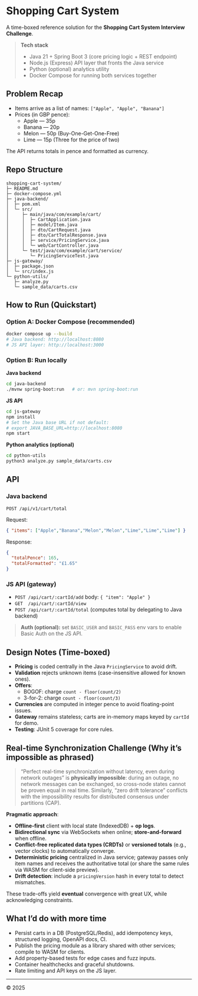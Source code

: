# Shopping Cart System

A time-boxed reference solution for the **Shopping Cart System Interview Challenge**.

> **Tech stack**
> - Java 21 + Spring Boot 3 (core pricing logic + REST endpoint)
> - Node.js (Express) API layer that fronts the Java service
> - Python (optional) analytics utility
> - Docker Compose for running both services together

## Problem Recap

- Items arrive as a list of names: `["Apple", "Apple", "Banana"]`
- Prices (in GBP pence):
  - Apple — 35p
  - Banana — 20p
  - Melon — 50p (Buy-One-Get-One-Free)
  - Lime — 15p (Three for the price of two)

The API returns totals in pence and formatted as currency.

## Repo Structure

```
shopping-cart-system/
├─ README.md
├─ docker-compose.yml
├─ java-backend/
│  ├─ pom.xml
│  └─ src/
│     ├─ main/java/com/example/cart/
│     │  ├─ CartApplication.java
│     │  ├─ model/Item.java
│     │  ├─ dto/CartRequest.java
│     │  ├─ dto/CartTotalResponse.java
│     │  ├─ service/PricingService.java
│     │  └─ web/CartController.java
│     └─ test/java/com/example/cart/service/
│        └─ PricingServiceTest.java
├─ js-gateway/
│  ├─ package.json
│  └─ src/index.js
└─ python-utils/
   ├─ analyze.py
   └─ sample_data/carts.csv
```

## How to Run (Quickstart)

### Option A: Docker Compose (recommended)

```bash
docker compose up --build
# Java backend: http://localhost:8080
# JS API layer: http://localhost:3000
```

### Option B: Run locally

**Java backend**

```bash
cd java-backend
./mvnw spring-boot:run   # or: mvn spring-boot:run
```

**JS API**

```bash
cd js-gateway
npm install
# Set the Java base URL if not default:
# export JAVA_BASE_URL=http://localhost:8080
npm start
```

**Python analytics (optional)**

```bash
cd python-utils
python3 analyze.py sample_data/carts.csv
```

## API

### Java backend

`POST /api/v1/cart/total`

Request:
```json
{ "items": ["Apple","Banana","Melon","Melon","Lime","Lime","Lime"] }
```

Response:
```json
{
  "totalPence": 165,
  "totalFormatted": "£1.65"
}
```

### JS API (gateway)

- `POST /api/cart/:cartId/add` body: `{ "item": "Apple" }`
- `GET  /api/cart/:cartId/view`
- `POST /api/cart/:cartId/total` (computes total by delegating to Java backend)

> **Auth (optional):** set `BASIC_USER` and `BASIC_PASS` env vars to enable Basic Auth on the JS API.

## Design Notes (Time‑boxed)

- **Pricing** is coded centrally in the Java `PricingService` to avoid drift.
- **Validation** rejects unknown items (case-insensitive allowed for known ones).
- **Offers**:
  - BOGOF: charge `count - floor(count/2)`
  - 3-for-2: charge `count - floor(count/3)`
- **Currencies** are computed in integer pence to avoid floating-point issues.
- **Gateway** remains stateless; carts are in-memory maps keyed by `cartId` for demo.
- **Testing**: JUnit 5 coverage for core rules.

## Real-time Synchronization Challenge (Why it’s impossible as phrased)

> “Perfect real-time synchronization without latency, even during network outages” is **physically impossible**: during an outage, no network messages can be exchanged, so cross-node states cannot be proven equal in real time. Similarly, “zero drift tolerance” conflicts with the impossibility results for distributed consensus under partitions (CAP).

**Pragmatic approach**:
- **Offline-first** client with local state (IndexedDB) + **op logs**.
- **Bidirectional sync** via WebSockets when online; **store-and-forward** when offline.
- **Conflict-free replicated data types (CRDTs)** or **versioned totals** (e.g., vector clocks) to automatically converge.
- **Deterministic pricing** centralized in Java service; gateway passes only item names and receives the authoritative total (or share the same rules via WASM for client-side preview).
- **Drift detection**: include a `pricingVersion` hash in every total to detect mismatches.

These trade-offs yield **eventual** convergence with great UX, while acknowledging constraints.

## What I’d do with more time

- Persist carts in a DB (PostgreSQL/Redis), add idempotency keys, structured logging, OpenAPI docs, CI.
- Publish the pricing module as a library shared with other services; compile to WASM for clients.
- Add property-based tests for edge cases and fuzz inputs.
- Container healthchecks and graceful shutdowns.
- Rate limiting and API keys on the JS layer.

---

© 2025

